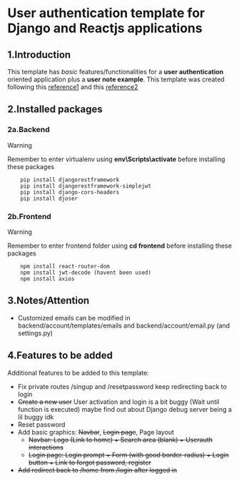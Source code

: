# User authentication template for Django and Reactjs applications

## 1.Introduction
This template has *basic* features/functionalities for a **user authentication** oriented application plus a **user note example**. This template was created following this [reference1](https://www.youtube.com/watch?v=xjMP0hspNLE&t=3375s&ab_channel=DennisIvy) and this [reference2](https://www.youtube.com/watch?v=QFDyXWRYQjY&list=PLJRGQoqpRwdfoa9591BcUS6NmMpZcvFsM&ab_channel=BryanBrkic)

## 2.Installed packages
### 2a.Backend
> [!WARNING]
> Remember to enter virtualenv using **env\Scripts\activate** before installing these packages
```
    pip install djangorestframework
    pip install djangorestframework-simplejwt
    pip install django-cors-headers
    pip install djoser
```
### 2b.Frontend
> [!WARNING]
> Remember to enter frontend folder using **cd frontend** before installing these packages
```
    npm install react-router-dom
    npm install jwt-decode (havent been used)
    npm install axios
```
## 3.Notes/Attention
- Customized emails can be modified in backend/account/templates/emails and backend/account/email.py (and settings.py)

## 4.Features to be added
Additional features to be added to this template:
- Fix private routes /singup and /resetpassword keep redirecting back to login
- ~~Create a new user~~ User activation and login is a bit buggy (Wait until function is executed) maybe find out about Django debug server being a lil buggy idk 
- Reset password
- Add basic graphics: ~~Navbar~~, ~~Login page~~, Page layout
    + ~~Navbar: Logo (Link to home) + Search area (blank) + Userauth interactions~~
    + ~~Login page: Login prompt + Form (with good border-radius) + Login button + Link to forgot password, register~~
- ~~Add redirect back to /home from /login after logged in~~ 